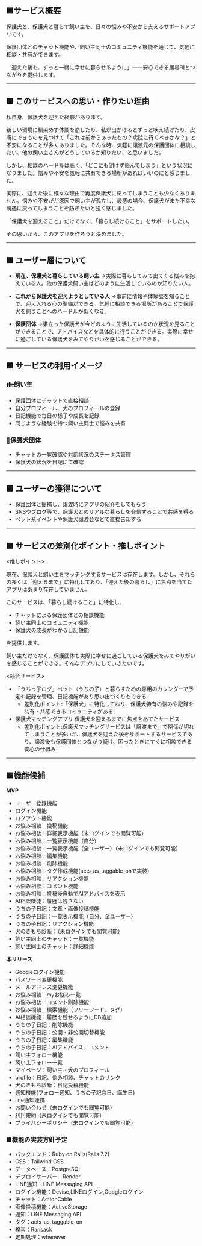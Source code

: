 ## ■サービス概要

保護犬と、保護犬と暮らす飼い主を、日々の悩みや不安から支えるサポートアプリです。

保護団体とのチャット機能や、飼い主同士のコミュニティ機能を通じて、気軽に相談・共有ができます。

「迎えた後も、ずっと一緒に幸せに暮らせるように」——安心できる居場所とつながりを提供します。

---

## ■ このサービスへの思い・作りたい理由

私自身、保護犬を迎えた経験があります。

新しい環境に馴染めず体調を崩したり、私が出かけるとずっと吠え続けたり、皮膚にできものを見つけて「これは前からあったもの？病院に行くべきかな？」と不安になることが多くありました。そんな時、気軽に譲渡元の保護団体に相談したい、他の飼い主さんがどうしているか知りたい、と思いました。

しかし、相談のハードルは高く、「どこにも聞けず悩んでしまう」という状況になりました。悩みや不安を気軽に共有できる場所があればいいのにと感じました。

実際に、迎えた後に様々な理由で再度保護犬に戻ってしまうことも少なくありません。悩みや不安がが原因で飼い主が孤立し、最悪の場合、保護犬がまた不幸な境遇に戻ってしまうことを防ぎたいと強く感じました。

「保護犬を迎えること」だけでなく、「暮らし続けること」をサポートしたい。

その思いから、このアプリを作ろうと決めました。

---

## ■ ユーザー層について

- **現在、保護犬と暮らしている飼い主**
    →実際に暮らしてみて出てくる悩みを抱えている人。他の保護犬飼い主はどのように生活しているのか知りたい人。
    
- **これから保護犬を迎えようとしている人**
    →事前に情報や体験談を知ることで、迎え入れる心の準備ができる。気軽に相談できる場所があることで保護犬を飼うことへのハードルが低くなる。
    
- **保護団体**
    →巣立った保護犬が今どのように生活しているのか状況を見ることができることで、アドバイスなどを具体的に行うことができる。実際に幸せに過ごしている保護犬をみてやりがいを感じることができる。
    

---

## ■ サービスの利用イメージ

### 👪飼い主

- 保護団体にチャットで直接相談
- 自分プロフィール、犬のプロフィールの登録
- 日記機能で毎日の様子や成長を記録
- 同じような経験を持つ飼い主同士で悩みを共有

### 🦴保護犬団体

- チャットの一覧確認や対応状況のステータス管理
- 保護犬の状況を日記にて確認

---

## ■ ユーザーの獲得について

- 保護団体と提携し、譲渡時にアプリの紹介をしてもらう
- SNSやブログ等で、保護犬とのリアルな暮らしを発信することで共感を得る
- ペット系イベントや保護犬譲渡会などで直接告知する

---

## ■ サービスの差別化ポイント・推しポイント

<推しポイント>

現在、保護犬と飼い主をマッチングするサービスは存在します。しかし、それらの多くは「迎えるまで」に特化しており、「迎えた後の暮らし」に焦点を当てたアプリはあまり存在していません。

このサービスは、「暮らし続けること」に特化し、

- チャットによる保護団体との相談機能
- 飼い主同士のコミュニティ機能
- 保護犬の成長がわかる日記機能

を提供します。

飼い主だけでなく、保護団体も実際に幸せに過ごしている保護犬をみてやりがいを感じることができる。そんなアプリにしていきたいです。

<競合サービス>

- 「うちっ子ログ」ペット（うちの子）と暮らすための専用のカレンダーで予定や記録を管理、日記機能があり思い出づくりもできる
    - 差別化ポイント:「保護犬」に特化しており、保護犬特有の悩みや記録を共有・共感できるコミュニティがある
- 保護犬マッチングアプリ
        保護犬を迎えるまでに焦点をあてたサービス
    - 差別化ポイント:保護犬マッチングサービスは「譲渡まで」で関係が切れてしまうことが多いが、保護犬を迎えた後をサポートするサービスであり、譲渡後も保護団体とつながり続け、困ったときにすぐに相談できる安心の仕組み

---

## ■機能候補

**MVP**
- ユーザー登録機能
- ログイン機能
- ログアウト機能
- お悩み相談：投稿機能
- お悩み相談：詳細表示機能（未ログインでも閲覧可能）
- お悩み相談：一覧表示機能（自分）
- お悩み相談：一覧表示機能（全ユーザー）（未ログインでも閲覧可能）
- お悩み相談：編集機能
- お悩み相談：削除機能
- お悩み相談：タグ作成機能(acts_as_taggable_onで実装)
- お悩み相談：リアクション機能
- お悩み相談：コメント機能
- お悩み相談：投稿後自動でAIアドバイスを表示
- AI相談機能：履歴は残さない
- うちの子日記：文章・画像投稿機能  
- うちの子日記：一覧表示機能（自分、全ユーザー）
- うちの子日記：リアクション機能
- 犬のきもち診断：（未ログインでも閲覧可能）
- 飼い主同士のチャット：一覧機能
- 飼い主同士のチャット：詳細機能

**本リリース**
- Googleログイン機能
- パスワード変更機能
- メールアドレス変更機能
- お悩み相談：myお悩み一覧
- お悩み相談：コメント削除機能
- お悩み相談：検索機能（フリーワード、タグ）
- AI相談機能：履歴を残せるようにDB追加
- うちの子日記：削除機能
- うちの子日記：公開・非公開切替機能
- うちの子日記：編集機能
- うちの子日記：AIアドバイス、コメント
- 飼い主フォロー機能
- 飼い主フォロー一覧
- マイページ：飼い主・犬のプロフィール
- profile：日記、悩み相談、チャットのリンク
- 犬のきもち診断：日記投稿機能
- 通知機能(フォロー通知、うちの子記念日、誕生日)
- line通知連携
- お問い合わせ（未ログインでも閲覧可能）
- 利用規約（未ログインでも閲覧可能）
- プライバシーポリシー（未ログインでも閲覧可能）

### ■機能の実装方針予定

- バックエンド：Ruby on Rails(Rails 7.2)
- CSS：Tailwind CSS
- データベース：PostgreSQL
- デプロイサーバー：Render
- LINE通知：LINE Messaging API
- ログイン機能：Devise,LINEログイン,Googleログイン
- チャット：ActionCable
- 画像投稿機能：ActiveStorage
- 通知：LINE Messaging API
- タグ：acts-as-taggable-on
- 検索：Ransack
- 定期処理：whenever